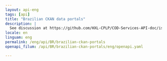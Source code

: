 ```yaml
---
layout: api-eng
tags: [api]
title: "Brazilian CKAN data portals"
description: |
  See discussion at https://github.com/HXL-CPLP/COD-Services-API-doc/issues/4
locale: en
linguam: eng
permalink: /eng/api/BR/brazilian-ckan-portals
openapi_filum: /api/BR/brazilian-ckan-portals/eng/openapi.yaml

---
```

